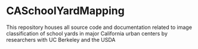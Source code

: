 # CASchoolYardMapping
This repository houses all source code and documentation related to image classification of school yards in major California urban centers by researchers with UC Berkeley and the USDA
